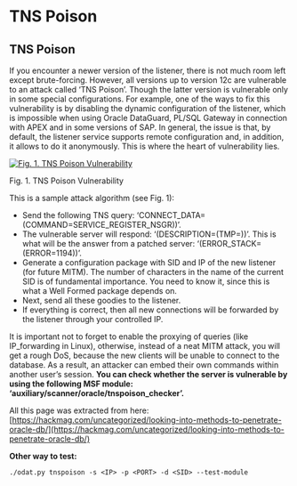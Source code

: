# TNS Poison

## TNS Poison

If you encounter a newer version of the listener, there is not much room left except brute-forcing. However, all versions up to version 12c are vulnerable to an attack called ‘TNS Poison’. Though the latter version is vulnerable only in some special configurations. For example, one of the ways to fix this vulnerability is by disabling the dynamic configuration of the listener, which is impossible when using Oracle DataGuard, PL/SQL Gateway in connection with APEX and in some versions of SAP. In general, the issue is that, by default, the listener service supports remote configuration and, in addition, it allows to do it anonymously. This is where the heart of vulnerability lies.

[![Fig. 1. TNS Poison Vulnerability](http://res.cloudinary.com/dr4gsg09f/image/upload/v1663787871/soncmv05sulf7piq0hjm.png)](http://res.cloudinary.com/dr4gsg09f/image/upload/v1663787871/soncmv05sulf7piq0hjm.png)

Fig. 1. TNS Poison Vulnerability

This is a sample attack algorithm (see Fig. 1):

* Send the following TNS query: ‘CONNECT\_DATA=(COMMAND=SERVICE\_REGISTER\_NSGR))’.
* The vulnerable server will respond: ‘(DESCRIPTION=(TMP=))’. This is what will be the answer from a patched server: ‘(ERROR\_STACK=(ERROR=1194))’.
* Generate a configuration package with SID and IP of the new listener (for future MITM). The number of characters in the name of the current SID is of fundamental importance. You need to know it, since this is what a Well Formed package depends on.
* Next, send all these goodies to the listener.
* If everything is correct, then all new connections will be forwarded by the listener through your controlled IP.

It is important not to forget to enable the proxying of queries (like IP\_forwarding in Linux), otherwise, instead of a neat MITM attack, you will get a rough DoS, because the new clients will be unable to connect to the database. As a result, an attacker can embed their own commands within another user’s session. **You can check whether the server is vulnerable by using the following MSF module: ‘auxiliary/scanner/oracle/tnspoison\_checker’.**

All this page was extracted from here: [https://hackmag.com/uncategorized/looking-into-methods-to-penetrate-oracle-db/](https://hackmag.com/uncategorized/looking-into-methods-to-penetrate-oracle-db/)

**Other way to test:**

```
./odat.py tnspoison -s <IP> -p <PORT> -d <SID> --test-module
```
